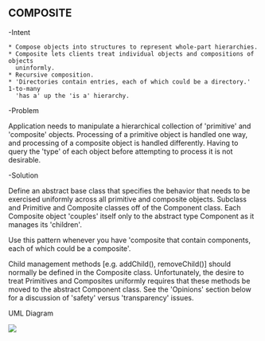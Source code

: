 COMPOSITE
---------
    
-Intent

    * Compose objects into structures to represent whole-part hierarchies.
    * Composite lets clients treat individual objects and compositions of objects
      uninformly.
    * Recursive composition.
    * 'Directories contain entries, each of which could be a directory.' 1-to-many
      'has a' up the 'is a' hierarchy.  
    
-Problem

   Application needs to manipulate a hierarchical collection of 'primitive' and
   'composite' objects. Processing of a primitive object is handled one way, and
   processing of a composite object is handled differently. Having to query the 
   'type' of each object before attempting to process it is not desirable. 
    
-Solution

   Define an abstract base class that specifies the behavior that needs to be exercised
   uniformly across all primitive and composite objects. Subclass and Primitive and
   Composite classes off of the Component class. Each Composite object 'couples' itself
   only to the abstract type Component as it manages its 'children'.
    
   Use this pattern whenever you have 'composite that contain components, each of
   which could be a composite'.
    
   Child management methods [e.g. addChild(), removeChild()] should normally be
   defined in the Composite class. Unfortunately, the desire to treat Primitives
   and Composites uniformly requires that these methods be moved to the abstract 
   Component class. See the 'Opinions' section below for a discussion of 'safety'
   versus 'transparency' issues.
   
UML Diagram

![](../screenshots/composite)   
       